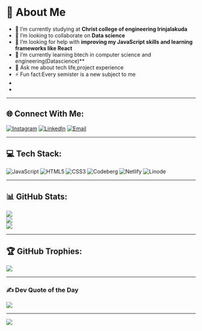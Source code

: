 # 💫 About Me
- 🔭 I’m currently studying at **Christ college of engineering Irinjalakuda**  
- 👯 I’m looking to collaborate on **Data science**  
- 🤝 I’m looking for help with **improving my JavaScript skills and learning frameworks like React**  
- 🌱 I’m currently learning btech in computer science and engineering(Datascience)**  
- 💬 Ask me about tech life,project experience 
- ⚡ Fun fact:Every semister is a new subject to me
- 
- 

---

## 🌐 Connect With Me:
[![Instagram](https://img.shields.io/badge/Instagram-%23E4405F.svg?logo=Instagram&logoColor=white)](https://instagram.com/niranjanavk21) 
[![LinkedIn](https://img.shields.io/badge/LinkedIn-%230077B5.svg?logo=linkedin&logoColor=white)](https://linkedin.com/in/niranjanavk21) 
[![Email](https://img.shields.io/badge/Email-D14836?logo=gmail&logoColor=white)](mailto:niranjanavk.proff@gmail.com)

---

## 💻 Tech Stack:
![JavaScript](https://img.shields.io/badge/javascript-%23323330.svg?style=plastic&logo=javascript&logoColor=%23F7DF1E) 
![HTML5](https://img.shields.io/badge/html5-%23E34F26.svg?style=plastic&logo=html5&logoColor=white) 
![CSS3](https://img.shields.io/badge/css3-%231572B6.svg?style=plastic&logo=css3&logoColor=white) 
![Codeberg](https://img.shields.io/badge/Codeberg-2185D0?style=plastic&logo=Codeberg&logoColor=white) 
![Netlify](https://img.shields.io/badge/netlify-%23000000.svg?style=plastic&logo=netlify&logoColor=#00C7B7) 
![Linode](https://img.shields.io/badge/linode-00A95C?style=plastic&logo=linode&logoColor=white)

---

## 📊 GitHub Stats:
![](https://github-readme-stats.vercel.app/api?username=niranjanavk21-off&theme=transparent&hide_border=false&include_all_commits=false&count_private=false)<br/>
![](https://nirzak-streak-stats.vercel.app/?user=niranjanavk21-off&theme=transparent&hide_border=false)<br/>
![](https://github-readme-stats.vercel.app/api/top-langs/?username=niranjanavk21-off&theme=transparent&hide_border=false&include_all_commits=false&count_private=false&layout=compact)

---

## 🏆 GitHub Trophies:
![](https://github-profile-trophy.vercel.app/?username=niranjanavk21-off&theme=onedark&no-frame=false&no-bg=true&margin-w=4)

---

### ✍️ Dev Quote of the Day
![](https://quotes-github-readme.vercel.app/api?type=horizontal&theme=radical)

---

[![](https://visitcount.itsvg.in/api?id=niranjanavk21-off&icon=0&color=0)](https://visitcount.itsvg.in)

<!-- Made with GPRM (https://gprm.itsvg.in) -->

